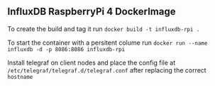 ## InfluxDB RaspberryPi 4 DockerImage

To create the build and tag it run 
`docker build -t influxdb-rpi .`

To start the container with a persitent colume run
`docker run --name influxdb -d -p 8086:8086 influxdb-rpi`

Install telegraf on client nodes and place the config file
at `/etc/telegraf/telegraf.d/telegraf.conf` after replacing
the correct `hostname`
